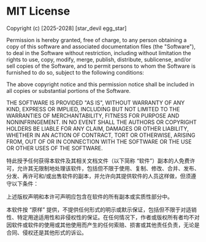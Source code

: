 # MIT License

Copyright (c) [2025-2028] [star_devil egg_star]

Permission is hereby granted, free of charge, to any person obtaining a copy
of this software and associated documentation files (the "Software"), to deal
in the Software without restriction, including without limitation the rights
to use, copy, modify, merge, publish, distribute, sublicense, and/or sell
copies of the Software, and to permit persons to whom the Software is
furnished to do so, subject to the following conditions:

The above copyright notice and this permission notice shall be included in all
copies or substantial portions of the Software.

THE SOFTWARE IS PROVIDED "AS IS", WITHOUT WARRANTY OF ANY KIND, EXPRESS OR IMPLIED, INCLUDING BUT NOT LIMITED TO THE WARRANTIES OF MERCHANTABILITY, FITNESS FOR PURPOSE AND NONINFRINGEMENT. IN NO EVENT SHALL THE AUTHORS OR COPYRIGHT HOLDERS BE LIABLE FOR ANY CLAIM, DAMAGES OR OTHER LIABILITY, WHETHER IN AN ACTION OF CONTRACT, TORT OR OTHERWISE, ARISING FROM, OUT OF OR IN CONNECTION WITH THE SOFTWARE OR THE USE OR OTHER USES OF THE SOFTWARE.

特此授予任何获得本软件及其相关文档文件（以下简称 “软件”）副本的人免费许可，允许其无限制地处理该软件，包括但不限于使用、复制、修改、合并、发布、分发、再许可和/或出售软件的副本，并允许向其提供软件的人员这样做，但须遵守以下条件：

上述版权声明和本许可声明应包含在软件的所有副本或实质性部分中。

本软件按 “原样” 提供，不提供任何形式的明示或默示保证，包括但不限于对适销性、特定用途适用性和非侵权性的保证。在任何情况下，作者或版权所有者均不对因软件或软件的使用或其他使用而产生的任何索赔、损害或其他责任负责，无论是合同、侵权还是其他形式的诉讼。
